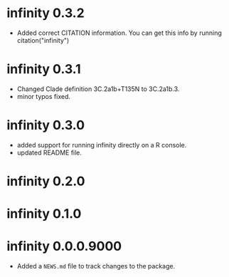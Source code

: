 # infinity 0.3.2
* Added correct CITATION information. You can get this info by running citation("infinity")
# infinity 0.3.1
* Changed Clade definition 3C.2a1b+T135N to 3C.2a1b.3.
* minor typos fixed.
# infinity 0.3.0
* added support for running infinity directly on a R console.
* updated README file.
# infinity 0.2.0

# infinity 0.1.0

# infinity 0.0.0.9000

* Added a `NEWS.md` file to track changes to the package.

